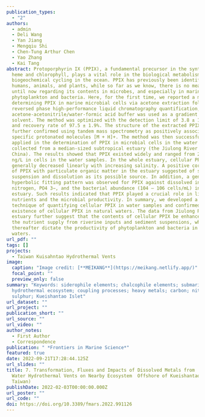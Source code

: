 ```yaml
---
publication_types:
  - "2"
authors:
  - admin
  - Deli Wang
  - Yan Jiang
  - Mengqiu Shi
  - Chen-Tung Arthur Chen
  - Yao Zhang
  - Kai Tang
abstract: Protoporphyrin IX (PPIX), a fundamental precursor in the synthesis of
  heme and chlorophyll, plays a vital role in the biological metabolism and
  biogeochemical cycling in the ocean. PPIX has previously been identified in
  humans, animals, and plants, while so far as we know, there is no measurements
  until now regarding its contents in microbes, and especially in marine
  phytoplankton and bacteria. Here, for the first time, we reported a method of
  determining PPIX in marine microbial cells via acetone extraction followed by
  reversed phase high-performance liquid chromatography quantification, in which
  acetone-acetonitrile/water-formic acid buffer was used as a gradient elution
  solvent. The method was optimized with the detection limit of 3.8 ± 1.0 pM,
  and recovery rate of 97.5 ± 1.9%. The structure of the extracted PPIX was
  further confirmed using tandem mass spectrometry as positively associated with
  specific protonated molecules [M + H]+. The method was then successfully
  applied in the determination of PPIX in microbial cells in the water samples
  collected from a median-sized subtropical estuary (the Jiulong River Estuary,
  China). The results showed that PPIX existed widely and ranged from 20 – 170
  ng/L in cells in the water samples. In the whole estuary, cellular PPIX
  generally decreased linearly with increasing salinity. A positive correlation
  of PPIX with particulate organic matter in the estuary suggested of sediment
  suspension and dissolution as its possible source. In addition, a general
  hyperbolic fitting pattern was observed for PPIX against dissolved inorganic
  nitrogen, PO4 3−, and the bacterial abundance (104 – 106 cells/mL) in the
  estuary. Such results indicated that PPIX played a crucial role in linking
  nutrients and the microbial productivity. In summary, we developed a new
  technique of quantifying cellular PPIX in water samples and confirmed the wide
  existence of cellular PPIX in natural waters. The data from Jiulong River
  estuary further suggest that the contents of cellular PPIX be enhanced with
  the nutrient supply from riverine inputs and sediment suspensions, which
  thereafter dictate the productivity of phytoplankton and bacteria in coastal
  waters.
url_pdf: ""
tags: []
projects:
  - Taiwan Kuisahntao Hydrothermal Vents
image:
  caption: "Image credit: [**MEIKANG**](https://meikang.netlify.app/)"
  focal_point: ""
  preview_only: false
summary: "Keywords: siderophile elements; chalcophile elements; submarine
  hydrothermal ecosystem; coupling processes; heavy metals; carbon; nitrogen and
  sulphur; Kueishantao Islet"
url_dataset: ""
url_project: ""
publication_short: ""
url_source: ""
url_video: ""
author_notes:
  - First Author
  - Correspondence
publication: " *Frontiers in Marine Science*"
featured: true
date: 2022-09-21T17:28:44.125Z
url_slides: ""
title: 7. Transformation, Fluxes and Impacts of Dissolved Metals from  Shallow
  Water Hydrothermal Vents on Nearby Ecosystem  Offshore of Kueishantao (NE
  Taiwan)
publishDate: 2022-02-03T00:00:00.000Z
url_poster: ""
url_code: ""
doi: https://doi.org/10.3389/fmars.2022.991126
---
```

